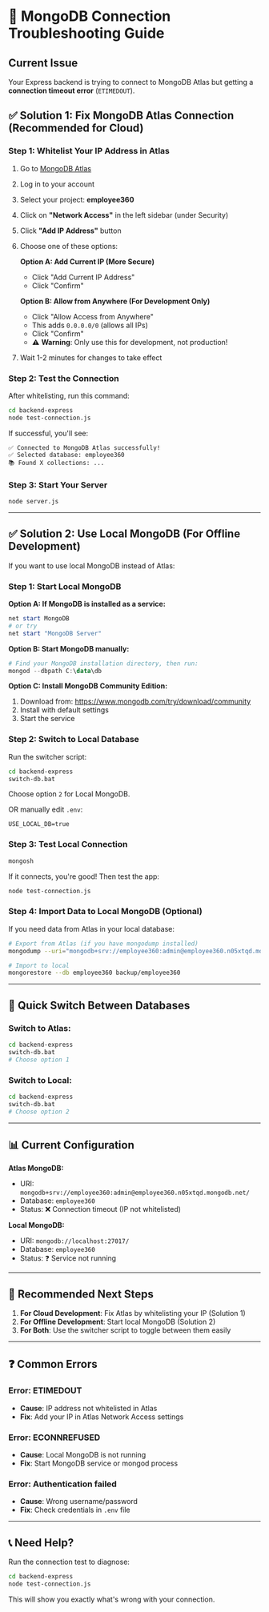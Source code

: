 # 🔧 MongoDB Connection Troubleshooting Guide

## Current Issue
Your Express backend is trying to connect to MongoDB Atlas but getting a **connection timeout error** (`ETIMEDOUT`).

## ✅ Solution 1: Fix MongoDB Atlas Connection (Recommended for Cloud)

### Step 1: Whitelist Your IP Address in Atlas

1. Go to [MongoDB Atlas](https://cloud.mongodb.com)
2. Log in to your account
3. Select your project: **employee360**
4. Click on **"Network Access"** in the left sidebar (under Security)
5. Click **"Add IP Address"** button
6. Choose one of these options:
   
   **Option A: Add Current IP (More Secure)**
   - Click "Add Current IP Address"
   - Click "Confirm"
   
   **Option B: Allow from Anywhere (For Development Only)**
   - Click "Allow Access from Anywhere"
   - This adds `0.0.0.0/0` (allows all IPs)
   - Click "Confirm"
   - ⚠️ **Warning**: Only use this for development, not production!

7. Wait 1-2 minutes for changes to take effect

### Step 2: Test the Connection

After whitelisting, run this command:
```bash
cd backend-express
node test-connection.js
```

If successful, you'll see:
```
✅ Connected to MongoDB Atlas successfully!
✅ Selected database: employee360
📚 Found X collections: ...
```

### Step 3: Start Your Server

```bash
node server.js
```

---

## ✅ Solution 2: Use Local MongoDB (For Offline Development)

If you want to use local MongoDB instead of Atlas:

### Step 1: Start Local MongoDB

**Option A: If MongoDB is installed as a service:**
```powershell
net start MongoDB
# or try
net start "MongoDB Server"
```

**Option B: Start MongoDB manually:**
```powershell
# Find your MongoDB installation directory, then run:
mongod --dbpath C:\data\db
```

**Option C: Install MongoDB Community Edition:**
1. Download from: https://www.mongodb.com/try/download/community
2. Install with default settings
3. Start the service

### Step 2: Switch to Local Database

Run the switcher script:
```bash
cd backend-express
switch-db.bat
```

Choose option `2` for Local MongoDB.

OR manually edit `.env`:
```env
USE_LOCAL_DB=true
```

### Step 3: Test Local Connection

```bash
mongosh
```

If it connects, you're good! Then test the app:
```bash
node test-connection.js
```

### Step 4: Import Data to Local MongoDB (Optional)

If you need data from Atlas in your local database:
```bash
# Export from Atlas (if you have mongodump installed)
mongodump --uri="mongodb+srv://employee360:admin@employee360.n05xtqd.mongodb.net/employee360" --out=backup

# Import to local
mongorestore --db employee360 backup/employee360
```

---

## 🎯 Quick Switch Between Databases

### Switch to Atlas:
```bash
cd backend-express
switch-db.bat
# Choose option 1
```

### Switch to Local:
```bash
cd backend-express
switch-db.bat
# Choose option 2
```

---

## 📊 Current Configuration

**Atlas MongoDB:**
- URI: `mongodb+srv://employee360:admin@employee360.n05xtqd.mongodb.net/`
- Database: `employee360`
- Status: ❌ Connection timeout (IP not whitelisted)

**Local MongoDB:**
- URI: `mongodb://localhost:27017/`
- Database: `employee360`
- Status: ❓ Service not running

---

## 🚀 Recommended Next Steps

1. **For Cloud Development**: Fix Atlas by whitelisting your IP (Solution 1)
2. **For Offline Development**: Start local MongoDB (Solution 2)
3. **For Both**: Use the switcher script to toggle between them easily

---

## ❓ Common Errors

### Error: ETIMEDOUT
- **Cause**: IP address not whitelisted in Atlas
- **Fix**: Add your IP in Atlas Network Access settings

### Error: ECONNREFUSED
- **Cause**: Local MongoDB is not running
- **Fix**: Start MongoDB service or mongod process

### Error: Authentication failed
- **Cause**: Wrong username/password
- **Fix**: Check credentials in `.env` file

---

## 📞 Need Help?

Run the connection test to diagnose:
```bash
cd backend-express
node test-connection.js
```

This will show you exactly what's wrong with your connection.

